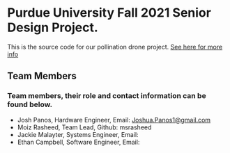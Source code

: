 # Purdue University Fall 2021 Senior Design Project.
 
 This is the source code for our pollination drone project. 
[See here for more info](http://jpanos.github.io/ECE-477)

## Team Members
### Team members, their role and contact information can be found below. 
  - Josh Panos, Hardware Engineer, Email: Joshua.Panos1@gmail.com
  - Moiz Rasheed, Team Lead, Github: msrasheed
  - Jackie Malayter, Systems Engineer, Email:
  - Ethan Campbell, Software Engineer, Email:
